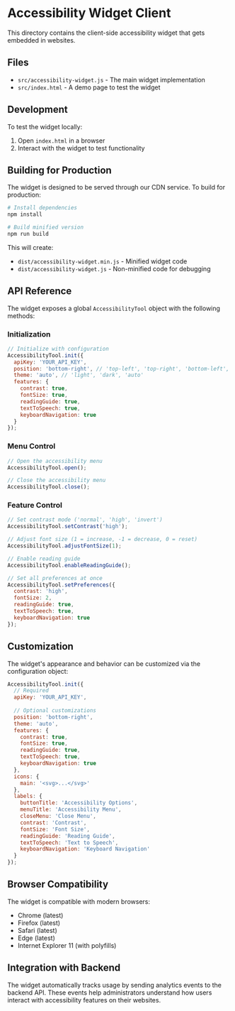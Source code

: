 # Accessibility Widget Client

This directory contains the client-side accessibility widget that gets embedded in websites.

## Files

- `src/accessibility-widget.js` - The main widget implementation
- `src/index.html` - A demo page to test the widget

## Development

To test the widget locally:

1. Open `index.html` in a browser
2. Interact with the widget to test functionality

## Building for Production

The widget is designed to be served through our CDN service. To build for production:

```bash
# Install dependencies
npm install

# Build minified version
npm run build
```

This will create:
- `dist/accessibility-widget.min.js` - Minified widget code
- `dist/accessibility-widget.js` - Non-minified code for debugging

## API Reference

The widget exposes a global `AccessibilityTool` object with the following methods:

### Initialization

```javascript
// Initialize with configuration
AccessibilityTool.init({
  apiKey: 'YOUR_API_KEY',
  position: 'bottom-right', // 'top-left', 'top-right', 'bottom-left', 'bottom-right'
  theme: 'auto', // 'light', 'dark', 'auto'
  features: {
    contrast: true,
    fontSize: true,
    readingGuide: true,
    textToSpeech: true,
    keyboardNavigation: true
  }
});
```

### Menu Control

```javascript
// Open the accessibility menu
AccessibilityTool.open();

// Close the accessibility menu
AccessibilityTool.close();
```

### Feature Control

```javascript
// Set contrast mode ('normal', 'high', 'invert')
AccessibilityTool.setContrast('high');

// Adjust font size (1 = increase, -1 = decrease, 0 = reset)
AccessibilityTool.adjustFontSize(1);

// Enable reading guide
AccessibilityTool.enableReadingGuide();

// Set all preferences at once
AccessibilityTool.setPreferences({
  contrast: 'high',
  fontSize: 2,
  readingGuide: true,
  textToSpeech: true,
  keyboardNavigation: true
});
```

## Customization

The widget's appearance and behavior can be customized via the configuration object:

```javascript
AccessibilityTool.init({
  // Required
  apiKey: 'YOUR_API_KEY',
  
  // Optional customizations
  position: 'bottom-right',
  theme: 'auto',
  features: {
    contrast: true,
    fontSize: true,
    readingGuide: true,
    textToSpeech: true,
    keyboardNavigation: true
  },
  icons: {
    main: '<svg>...</svg>'
  },
  labels: {
    buttonTitle: 'Accessibility Options',
    menuTitle: 'Accessibility Menu',
    closeMenu: 'Close Menu',
    contrast: 'Contrast',
    fontSize: 'Font Size',
    readingGuide: 'Reading Guide',
    textToSpeech: 'Text to Speech',
    keyboardNavigation: 'Keyboard Navigation'
  }
});
```

## Browser Compatibility

The widget is compatible with modern browsers:
- Chrome (latest)
- Firefox (latest)
- Safari (latest)
- Edge (latest)
- Internet Explorer 11 (with polyfills)

## Integration with Backend

The widget automatically tracks usage by sending analytics events to the backend API. These events help administrators understand how users interact with accessibility features on their websites.
